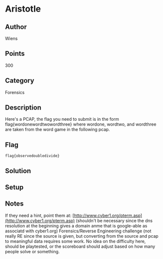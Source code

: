 # Aristotle
## Author
Wiens
## Points
300
## Category
Forensics
## Description
Here's a PCAP, the flag you need to submit is in the form flag{wordonewordtwowordthree} where wordone, wordtwo, and wordthree are taken from the word game in the following pcap.
## Flag
`flag{observedoubledivide}`
## Solution

## Setup

## Notes
If they need a hint, point them at: [http://www.cyber1.org/pterm.asp](http://www.cyber1.org/pterm.asp)
(shouldn't be necessary since the dns resolution at the beginning gives a domain anme that is google-able as associatd with cyber1.org)
Forensics/Reverse Engineering challenge (not really RE since the source is given, but converting from the source and pcap to meaningful data requires some work. No idea on the difficulty here, should be playtested, or the scoreboard should adjust based on how many people solve or something.